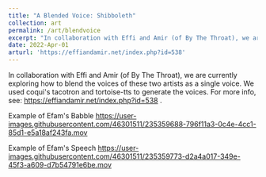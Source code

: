 ```yaml
---
title: "A Blended Voice: Shibboleth"
collection: art
permalink: /art/blendvoice
excerpt: "In collaboration with Effi and Amir (of By The Throat), we are currently exploring how to blend the voices of these two artists as a single voice.<br/><img src='/images/blending_voices.png'>"
date: 2022-Apr-01
arturl: 'https://effiandamir.net/index.php?id=538'
---
```


In collaboration with Effi and Amir (of By The Throat), we are currently exploring how to blend the voices of these two artists as a single voice. We used coqui's tacotron and tortoise-tts to generate the voices. For more info, see: https://effiandamir.net/index.php?id=538 .


Example of Efam's Babble
https://user-images.githubusercontent.com/46301511/235359688-796f11a3-0c4e-4cc1-85d1-e5a18af243fa.mov

Example of Efam's Speech
https://user-images.githubusercontent.com/46301511/235359773-d2a4a017-349e-45f3-a609-d7b54791e6be.mov

